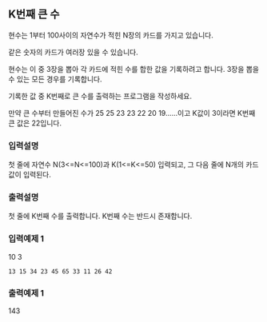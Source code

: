 ## K번째 큰 수

현수는 1부터 100사이의 자연수가 적힌 N장의 카드를 가지고 있습니다.

같은 숫자의 카드가 여러장 있을 수 있습니다.

현수는 이 중 3장을 뽑아 각 카드에 적힌 수를 합한 값을 기록하려고 합니다. 3장을 뽑을 수 있는 모든 경우를 기록합니다.

기록한 값 중 K번째로 큰 수를 출력하는 프로그램을 작성하세요.

만약 큰 수부터 만들어진 수가 25 25 23 23 22 20 19......이고 K값이 3이라면 K번째 큰 값은 22입니다.

### 입력설명

첫 줄에 자연수 N(3<=N<=100)과 K(1<=K<=50) 입력되고, 그 다음 줄에 N개의 카드값이 입력된다.

### 출력설명

첫 줄에 K번째 수를 출력합니다. K번째 수는 반드시 존재합니다.

### 입력예제 1

10 3

```
13 15 34 23 45 65 33 11 26 42
```

### 출력예제 1

143
